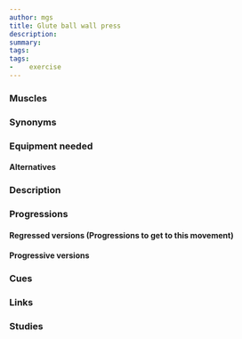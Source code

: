 ```yaml
---
author: mgs
title: Glute ball wall press
description: 
summary: 
tags: 
tags: 
-	 exercise
---
```

### Muscles
### Synonyms
### Equipment needed
#### Alternatives
### Description
### Progressions
#### Regressed versions (Progressions to get to this movement)
#### Progressive versions
### Cues
### Links
### Studies
<!--stackedit_data:
eyJoaXN0b3J5IjpbLTE0MzkzNzM2Nl19
-->